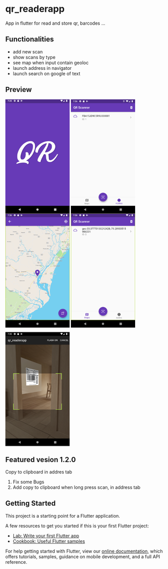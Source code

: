 # qr_readerapp

App in flutter for read and store qr, barcodes ...

## Functionalities

- add new scan
- show scans by type
- see map when input contain geoloc
- launch address in navigator 
- launch search on google of text

## Preview
<img src="https://raw.githubusercontent.com/yaderson/qr_readerAPP/master/assets/preview/splash.png" width="200" align=center /> <img src="https://raw.githubusercontent.com/yaderson/qr_readerAPP/master/assets/preview/addres.png" width="200" align=center /> <img src="https://raw.githubusercontent.com/yaderson/qr_readerAPP/master/assets/preview/map.png" width="200" align=center /> <img src="https://raw.githubusercontent.com/yaderson/qr_readerAPP/master/assets/preview/maps_geo.png" width="200" align=center /> 

<img src="https://raw.githubusercontent.com/yaderson/qr_readerAPP/master/assets/preview/qr_camera.png" width="200" align=center />


## Featured **vesion 1.2.0**

Copy to clipboard in addres tab
1. Fix some Bugs
2. Add copy to clipboard when long press scan, in address tab



## Getting Started

This project is a starting point for a Flutter application.

A few resources to get you started if this is your first Flutter project:

- [Lab: Write your first Flutter app](https://flutter.dev/docs/get-started/codelab)
- [Cookbook: Useful Flutter samples](https://flutter.dev/docs/cookbook)

For help getting started with Flutter, view our
[online documentation](https://flutter.dev/docs), which offers tutorials,
samples, guidance on mobile development, and a full API reference.
